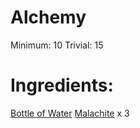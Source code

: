 <!-- TITLE: Malachite Potion -->
<!-- SUBTITLE: A potion made from malachite infused in water -->

# Alchemy
Minimum: 10
Trivial: 15
# Ingredients:
[Bottle of Water](bottle-of-water)
[Malachite](malachite) x 3
